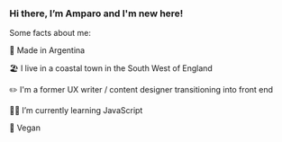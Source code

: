 ### Hi there, I’m Amparo and I'm new here!

Some facts about me:

:mate: Made in Argentina

:beach_umbrella: I live in a coastal town in the South West of England

:pencil2: I'm a former UX writer / content designer transitioning into front end

:woman_technologist: I’m currently learning JavaScript

🌱 Vegan
<!---
amparoamparo/amparoamparo is a ✨ special ✨ repository because its `README.md` (this file) appears on your GitHub profile.
You can click the Preview link to take a look at your changes.

- 👋 Hi, I’m @amparoamparo
- 👀 I’m interested in ...
- 🌱 I’m currently learning ...
- 💞️ I’m looking to collaborate on ...
- 📫 How to reach me ...
--->
